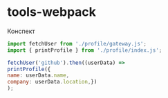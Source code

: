 # tools-webpack

Конспект
 
  ```javascript
  import fetchUser from './profile/gateway.js';
  import { printProfile } from './profile/index.js';

  fetchUser('github').then((userData) =>
  printProfile({
  name: userData.name,
  company: userData.location,})
  );
  ```

